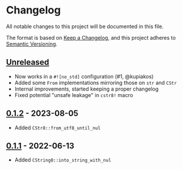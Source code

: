 # Changelog

All notable changes to this project will be documented in this file.

The format is based on [Keep a Changelog](https://keepachangelog.com/en/1.1.0/),
and this project adheres to [Semantic Versioning](https://semver.org/spec/v2.0.0.html).

## [Unreleased]

- Now works in a `#![no_std]` configuration (#1, @kupiakos)
- Added some `From` implementations mirroring those on `str` and `CStr`
- Internal improvements, started keeping a proper changelog
- Fixed potential "unsafe leakage" in `cstr8!` macro

## [0.1.2] - 2023-08-05

- Added `CStr8::from_utf8_until_nul`

## [0.1.1] - 2022-06-13

- Added `CString8::into_string_with_nul`

[unreleased]: https://github.com/cad97/cstr8/compare/v0.1.2...HEAD
[0.1.2]: https://github.com/cad97/cstr8/compare/v0.1.1...v0.1.2
[0.1.1]: https://github.com/cad97/cstr8/compare/v0.1.0...v0.1.1
